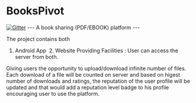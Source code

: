 
# BooksPivot

[![Gitter](https://badges.gitter.im/gmonetix/BooksPivot-KWOC.svg)](https://gitter.im/gmonetix/BooksPivot-KWOC?utm_source=badge&utm_medium=badge&utm_campaign=pr-badge&utm_content=badge)
--- A book sharing (PDF/EBOOK) platform ---

The project contains both
  1. Android App
  2. Website
Providing Facilities :
User can access the server from both.

Giving users the opportunity to upload/download infinite number of files. Each download of a file will be counted on server and based on higest number of downloads and ratings, the reputation of the user profile will be updated and that would add a reputation level badge to his profile encouraging user to use the platform.
